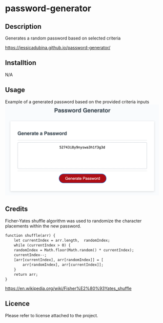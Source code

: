 # password-generator

## Description
Generates a random password based on selected criteria

https://jessicadubina.github.io/password-generator/

## Installtion
N/A

## Usage

Example of a generated password based on the provided criteria inputs
![Example of generated password](images/page-screen-shot.png)



## Credits
Ficher-Yates shuffle algorithm was used to randomize the character placements within the new password.

    function shuffle(arr) {
        let currentIndex = arr.length,  randomIndex;
        while (currentIndex > 0) {
        randomIndex = Math.floor(Math.random() * currentIndex);
        currentIndex--;
        [arr[currentIndex], arr[randomIndex]] = [
            arr[randomIndex], arr[currentIndex]];
        }
        return arr;
    } 
https://en.wikipedia.org/wiki/Fisher%E2%80%93Yates_shuffle

## Licence
Please refer to license attached to the project.